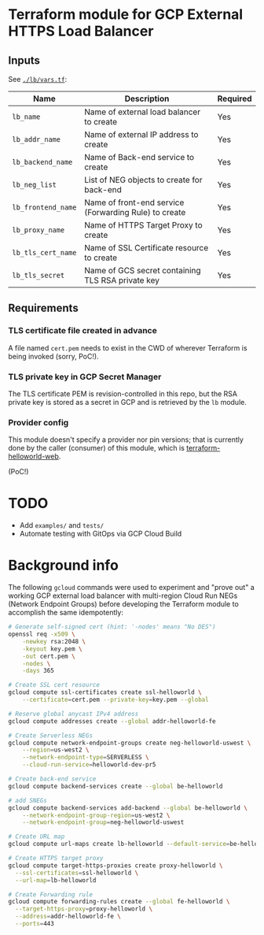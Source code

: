 # Terraform module for GCP External HTTPS Load Balancer

## Inputs

See [`./lb/vars.tf`](./lb/vars.tf):

Name | Description | Required
---- | ----------- | --------
`lb_name` | Name of external load balancer to create | Yes
`lb_addr_name` | Name of external IP address to create | Yes
`lb_backend_name` | Name of Back-end service to create | Yes
`lb_neg_list` | List of NEG objects to create for back-end | Yes
`lb_frontend_name` | Name of front-end service (Forwarding Rule) to create | Yes
`lb_proxy_name` | Name of HTTPS Target Proxy to create | Yes
`lb_tls_cert_name` | Name of SSL Certificate resource to create | Yes
`lb_tls_secret` | Name of GCS secret containing TLS RSA private key | Yes

## Requirements

### TLS certificate file created in advance

A file named `cert.pem` needs to exist in the CWD of wherever Terraform is being
invoked (sorry, PoC!).

### TLS private key in GCP Secret Manager

The TLS certificate PEM is revision-controlled in this repo, but the RSA private
key is stored as a secret in GCP and is retrieved by the `lb` module.

### Provider config

This module doesn't specify a provider nor pin versions; that is currently done
by the caller (consumer) of this module, which is
[terraform-helloworld-web](https://github.com/invsblduck/terraform-helloworld-web).

(PoC!)

# TODO

- Add `examples/` and `tests/`
- Automate testing with GitOps via GCP Cloud Build

# Background info

The following `gcloud` commands were used to experiment and "prove out" a
working GCP external load balancer with multi-region Cloud Run NEGs (Network
Endpoint Groups) before developing the Terraform module to accomplish the same
idempotently:

```bash
# Generate self-signed cert (hint: '-nodes' means "No DES")
openssl req -x509 \
    -newkey rsa:2048 \
    -keyout key.pem \
    -out cert.pem \
    -nodes \
    -days 365

# Create SSL cert resource
gcloud compute ssl-certificates create ssl-helloworld \
    --certificate=cert.pem --private-key=key.pem --global

# Reserve global anycast IPv4 address
gcloud compute addresses create --global addr-helloworld-fe

# Create Serverless NEGs
gcloud compute network-endpoint-groups create neg-helloworld-uswest \
    --region=us-west2 \
    --network-endpoint-type=SERVERLESS \
    --cloud-run-service=helloworld-dev-pr5 

# Create back-end service
gcloud compute backend-services create --global be-helloworld

# add SNEGs
gcloud compute backend-services add-backend --global be-helloworld \
    --network-endpoint-group-region=us-west2 \
    --network-endpoint-group=neg-helloworld-uswest

# Create URL map
gcloud compute url-maps create lb-helloworld --default-service=be-helloworld

# Create HTTPS target proxy
gcloud compute target-https-proxies create proxy-helloworld \
  --ssl-certificates=ssl-helloworld \
  --url-map=lb-helloworld

# Create Forwarding rule
gcloud compute forwarding-rules create --global fe-helloworld \
  --target-https-proxy=proxy-helloworld \
  --address=addr-helloworld-fe \
  --ports=443
```
